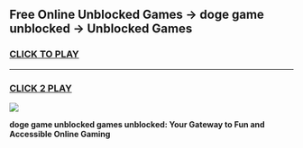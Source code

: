 
## Free Online Unblocked Games → doge game unblocked → Unblocked Games
<h3>
<a href="https://premium.freeplayer.one?title=doge_game_unblocked&ref=21F">CLICK TO PLAY</a></h3>
<hr>

<h3>
<a href="https://premium.freeplayer.one?title=doge_game_unblocked&ref=21F">CLICK 2 PLAY</a>
  
</h3>

<a href="https://premium.freeplayer.one?title=doge_game_unblocked&ref=21F/"><img src="https://clearcache.store/games.png"></a>


**doge game unblocked games unblocked: Your Gateway to Fun and Accessible Online Gaming**
